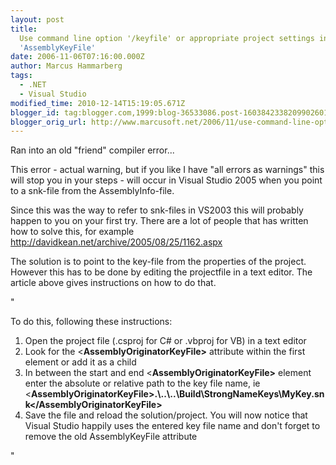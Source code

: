 ```yaml
---
layout: post
title:
  Use command line option '/keyfile' or appropriate project settings instead of
  'AssemblyKeyFile'
date: 2006-11-06T07:16:00.000Z
author: Marcus Hammarberg
tags:
  - .NET
  - Visual Studio
modified_time: 2010-12-14T15:19:05.671Z
blogger_id: tag:blogger.com,1999:blog-36533086.post-1603842338209902601
blogger_orig_url: http://www.marcusoft.net/2006/11/use-command-line-option-keyfile-or.html
---
```


Ran into an old "friend" compiler error...

This error - actual warning, but if you like I have "all errors as
warnings" this will stop you in your steps - will occur in Visual Studio
2005 when you point to a snk-file from the AssemblyInfo-file.

Since this was the way to refer to snk-files in VS2003 this will
probably happen to you on your first try. There are a lot of people that
has written how to solve this, for example
<http://davidkean.net/archive/2005/08/25/1162.aspx>

The solution is to point to the key-file from the properties of the
project. However this has to be done by editing the projectfile in a
text editor. The article above gives instructions on how to do that.

"

To do this, following these instructions:

1. Open the project file (.csproj for C# or .vbproj for VB) in a text
   editor
2. Look for the \<**AssemblyOriginatorKeyFile\>** attribute within the
   first element or add it as a child
3. In between the start and end \<**AssemblyOriginatorKeyFile\>**
   element enter the absolute or relative path to the key file name, ie
   \<**AssemblyOriginatorKeyFile\><span
   class="cb1">.\\..\\..\Build\StrongNameKeys\MyKey.snk\</AssemblyOriginatorKeyFile\>**
4. Save the file and reload the solution/project. You will now notice
   that Visual Studio happily uses the entered key file name and don't
   forget to remove the old AssemblyKeyFile attribute

"
